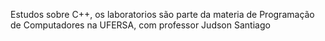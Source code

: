 Estudos sobre C++, os laboratorios são parte da materia de Programação de Computadores na UFERSA, com professor Judson Santiago
